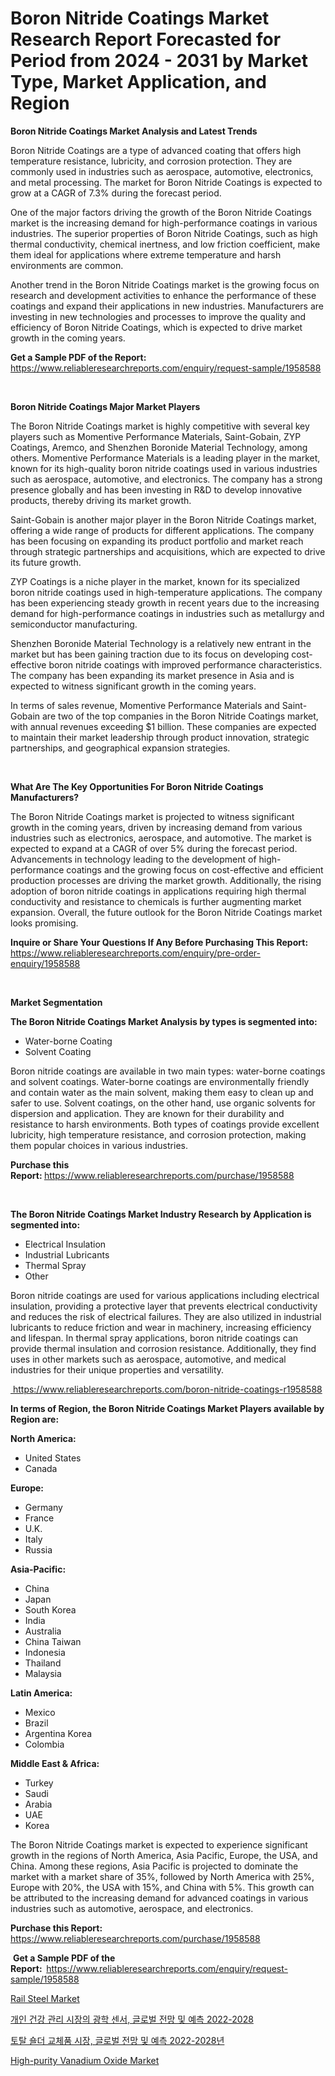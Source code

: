 <p><h1>Boron Nitride Coatings Market Research Report Forecasted for Period from 2024 -  2031 by Market Type, Market Application, and Region</h1></p><p><strong>Boron Nitride Coatings Market Analysis and Latest Trends</strong></p>
<p><p>Boron Nitride Coatings are a type of advanced coating that offers high temperature resistance, lubricity, and corrosion protection. They are commonly used in industries such as aerospace, automotive, electronics, and metal processing. The market for Boron Nitride Coatings is expected to grow at a CAGR of 7.3% during the forecast period.</p><p>One of the major factors driving the growth of the Boron Nitride Coatings market is the increasing demand for high-performance coatings in various industries. The superior properties of Boron Nitride Coatings, such as high thermal conductivity, chemical inertness, and low friction coefficient, make them ideal for applications where extreme temperature and harsh environments are common.</p><p>Another trend in the Boron Nitride Coatings market is the growing focus on research and development activities to enhance the performance of these coatings and expand their applications in new industries. Manufacturers are investing in new technologies and processes to improve the quality and efficiency of Boron Nitride Coatings, which is expected to drive market growth in the coming years.</p></p>
<p><strong>Get a Sample PDF of the Report:&nbsp;</strong> <a href="https://www.reliableresearchreports.com/enquiry/request-sample/1958588">https://www.reliableresearchreports.com/enquiry/request-sample/1958588</a></p>
<p>&nbsp;</p>
<p><strong>Boron Nitride Coatings Major Market Players</strong></p>
<p><p>The Boron Nitride Coatings market is highly competitive with several key players such as Momentive Performance Materials, Saint-Gobain, ZYP Coatings, Aremco, and Shenzhen Boronide Material Technology, among others. Momentive Performance Materials is a leading player in the market, known for its high-quality boron nitride coatings used in various industries such as aerospace, automotive, and electronics. The company has a strong presence globally and has been investing in R&D to develop innovative products, thereby driving its market growth.</p><p>Saint-Gobain is another major player in the Boron Nitride Coatings market, offering a wide range of products for different applications. The company has been focusing on expanding its product portfolio and market reach through strategic partnerships and acquisitions, which are expected to drive its future growth.</p><p>ZYP Coatings is a niche player in the market, known for its specialized boron nitride coatings used in high-temperature applications. The company has been experiencing steady growth in recent years due to the increasing demand for high-performance coatings in industries such as metallurgy and semiconductor manufacturing.</p><p>Shenzhen Boronide Material Technology is a relatively new entrant in the market but has been gaining traction due to its focus on developing cost-effective boron nitride coatings with improved performance characteristics. The company has been expanding its market presence in Asia and is expected to witness significant growth in the coming years.</p><p>In terms of sales revenue, Momentive Performance Materials and Saint-Gobain are two of the top companies in the Boron Nitride Coatings market, with annual revenues exceeding $1 billion. These companies are expected to maintain their market leadership through product innovation, strategic partnerships, and geographical expansion strategies.</p></p>
<p>&nbsp;</p>
<p><strong>What Are The Key Opportunities For Boron Nitride Coatings Manufacturers?</strong></p>
<p><p>The Boron Nitride Coatings market is projected to witness significant growth in the coming years, driven by increasing demand from various industries such as electronics, aerospace, and automotive. The market is expected to expand at a CAGR of over 5% during the forecast period. Advancements in technology leading to the development of high-performance coatings and the growing focus on cost-effective and efficient production processes are driving the market growth. Additionally, the rising adoption of boron nitride coatings in applications requiring high thermal conductivity and resistance to chemicals is further augmenting market expansion. Overall, the future outlook for the Boron Nitride Coatings market looks promising.</p></p>
<p><strong>Inquire or Share Your Questions If Any Before Purchasing This Report:</strong> <a href="https://www.reliableresearchreports.com/enquiry/pre-order-enquiry/1958588">https://www.reliableresearchreports.com/enquiry/pre-order-enquiry/1958588</a></p>
<p>&nbsp;</p>
<p><strong>Market Segmentation</strong></p>
<p><strong>The Boron Nitride Coatings Market Analysis by types is segmented into:</strong></p>
<p><ul><li>Water-borne Coating</li><li>Solvent Coating</li></ul></p>
<p><p>Boron nitride coatings are available in two main types: water-borne coatings and solvent coatings. Water-borne coatings are environmentally friendly and contain water as the main solvent, making them easy to clean up and safer to use. Solvent coatings, on the other hand, use organic solvents for dispersion and application. They are known for their durability and resistance to harsh environments. Both types of coatings provide excellent lubricity, high temperature resistance, and corrosion protection, making them popular choices in various industries.</p></p>
<p><strong>Purchase this Report:&nbsp;</strong><a href="https://www.reliableresearchreports.com/purchase/1958588">https://www.reliableresearchreports.com/purchase/1958588</a></p>
<p>&nbsp;</p>
<p><strong>The Boron Nitride Coatings Market Industry Research by Application is segmented into:</strong></p>
<p><ul><li>Electrical Insulation</li><li>Industrial Lubricants</li><li>Thermal Spray</li><li>Other</li></ul></p>
<p><p>Boron nitride coatings are used for various applications including electrical insulation, providing a protective layer that prevents electrical conductivity and reduces the risk of electrical failures. They are also utilized in industrial lubricants to reduce friction and wear in machinery, increasing efficiency and lifespan. In thermal spray applications, boron nitride coatings can provide thermal insulation and corrosion resistance. Additionally, they find uses in other markets such as aerospace, automotive, and medical industries for their unique properties and versatility.</p></p>
<p><a href="https://www.reliableresearchreports.com/boron-nitride-coatings-r1958588">&nbsp;https://www.reliableresearchreports.com/boron-nitride-coatings-r1958588</a></p>
<p><strong>In terms of Region, the Boron Nitride Coatings Market Players available by Region are:</strong></p>
<p>
    <p> <strong> North America: </strong>
        <ul>
            <li>United States</li>
            <li>Canada</li>
        </ul>
        </p> 
    <p> <strong> Europe: </strong>
        <ul>
            <li>Germany</li>
            <li>France</li>
            <li>U.K.</li>
            <li>Italy</li>
            <li>Russia</li>
        </ul>
        </p> 
    <p> <strong> Asia-Pacific: </strong>
        <ul>
            <li>China</li>
            <li>Japan</li>
            <li>South Korea</li>
            <li>India</li>
            <li>Australia</li>
            <li>China Taiwan</li>
            <li>Indonesia</li>
            <li>Thailand</li>
            <li>Malaysia</li>
        </ul>
        </p> 
    <p> <strong> Latin America: </strong>
        <ul>
            <li>Mexico</li>
            <li>Brazil</li>
            <li>Argentina Korea</li>
            <li>Colombia</li>
        </ul>
        </p> 
    <p> <strong> Middle East & Africa: </strong>
        <ul>
            <li>Turkey</li>
            <li>Saudi</li>
            <li>Arabia</li>
            <li>UAE</li>
            <li>Korea</li>
        </ul>
    </p>
    </p>
<p><p>The Boron Nitride Coatings market is expected to experience significant growth in the regions of North America, Asia Pacific, Europe, the USA, and China. Among these regions, Asia Pacific is projected to dominate the market with a market share of 35%, followed by North America with 25%, Europe with 20%, the USA with 15%, and China with 5%. This growth can be attributed to the increasing demand for advanced coatings in various industries such as automotive, aerospace, and electronics.</p></p>
<p><strong>Purchase this Report: </strong><a href="https://www.reliableresearchreports.com/purchase/1958588">https://www.reliableresearchreports.com/purchase/1958588</a></p>
<p>&nbsp;<strong>Get a Sample PDF of the Report:&nbsp;&nbsp;</strong><a href="https://www.reliableresearchreports.com/enquiry/request-sample/1958588">https://www.reliableresearchreports.com/enquiry/request-sample/1958588</a></p>
<p><strong></strong></p>
<p><p><a href="https://github.com/susanjprice2023/Market-Research-Report-List-2/blob/main/rail-steel-market.md">Rail Steel Market</a></p><p><a href="https://github.com/AnthonyWratten/Market-Research-Report-List-1/blob/main/2434210131124.md">개인 건강 관리 시장의 광학 센서, 글로벌 전망 및 예측 2022-2028</a></p><p><a href="https://github.com/airdroplover110/Market-Research-Report-List-1/blob/main/5920215131123.md">토탈 숄더 교체품 시장, 글로벌 전망 및 예측 2022-2028년</a></p><p><a href="https://github.com/dmmanir420/Market-Research-Report-List-1/blob/main/high-purity-vanadium-oxide-market.md">High-purity Vanadium Oxide Market</a></p></p>
